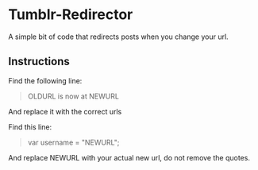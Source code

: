 # Tumblr-Redirector
A simple bit of code that redirects posts when you change your url.

## Instructions
Find the following line:
> OLDURL is now at NEWURL

And replace it with the correct urls

Find this line:
> var username = "NEWURL";

And replace NEWURL with your actual new url, do not remove the quotes.